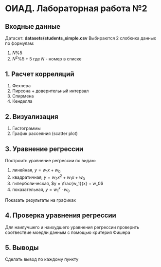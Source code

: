 # ОИАД. Лабораторная работа №2

## Входные данные
Датасет: **datasets/students_simple.csv**
Выбираются 2 слобкика данных по формулам:
1) $N\%5$
2) $N^2\%5 + 5$
где $N$ - номер в списке

## 1. Расчет корреляций
1. Фехнера
2. Пирсона + доверительный интервал
3. Спирмена
4. Кенделла

## 2. Визуализация
1. Гистограммы
2. График рассеяния (scatter plot)

## 3. Уравнение регрессии
Построить уравнение регрессии по видам:
1. линейная, $y=w_1 x + w_0$
2. квадратичная, $y = w_2 x^2 + w_1 x + w_0$
3. гиперболическая, $y = \frac{w_1}{x} + w_0$ 
4. показательная, $y = w_1^x \cdot w_0$

Показать результаты на графиках

## 4. Проверка уравнения регрессии
Для наилучшего и наихудшего уравнения регрессии проверить соотвествие моедли данным с помощью критерия Фишера

## 5. Выводы
Сделать вывод по каждому пункту